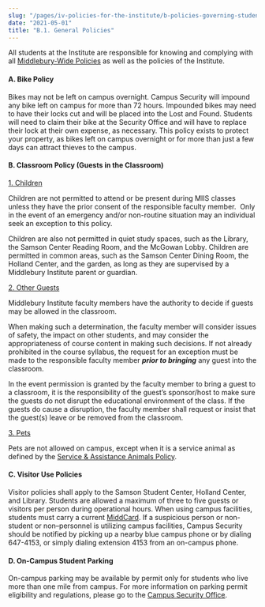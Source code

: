 ```yaml
---
slug: "/pages/iv-policies-for-the-institute/b-policies-governing-student-conduct-and-student-organizations/a-general"
date: "2021-05-01"
title: "B.1. General Policies"
---
```


All students at the Institute are responsible for knowing and complying with all [Middlebury-Wide Policies](/pages/i-policies-for-all) as well as the policies of the Institute.

#### **A. Bike Policy**

Bikes may not be left on campus overnight. Campus Security will impound any bike left on campus for more than 72 hours. Impounded bikes may need to have their locks cut and will be placed into the Lost and Found. Students will need to claim their bike at the Security Office and will have to replace their lock at their own expense, as necessary. This policy exists to protect your property, as bikes left on campus overnight or for more than just a few days can attract thieves to the campus.

#### **B. Classroom Policy (Guests in the Classroom)**

<span style="text-decoration:underline">1\. Children

Children are not permitted to attend or be present during MIIS classes unless they have the prior consent of the responsible faculty member.  Only in the event of an emergency and/or non-routine situation may an individual seek an exception to this policy.

Children are also not permitted in quiet study spaces, such as the Library, the Samson Center Reading Room, and the McGowan Lobby. Children are permitted in common areas, such as the Samson Center Dining Room, the Holland Center, and the garden, as long as they are supervised by a Middlebury Institute parent or guardian. 

<span style="text-decoration:underline">2\. Other Guests

Middlebury Institute faculty members have the authority to decide if guests may be allowed in the classroom.

When making such a determination, the faculty member will consider issues of safety, the impact on other students, and may consider the appropriateness of course content in making such decisions. If not already prohibited in the course syllabus, the request for an exception must be made to the responsible faculty member **_prior to bringing_** any guest into the classroom.

In the event permission is granted by the faculty member to bring a guest to a classroom, it is the responsibility of the guest’s sponsor/host to make sure the guests do not disrupt the educational environment of the class. If the guests do cause a disruption, the faculty member shall request or insist that the guest(s) leave or be removed from the classroom.

<span style="text-decoration:underline">3\. Pets

Pets are not allowed on campus, except when it is a service animal as defined by the [Service & Assistance Animals Policy](/pages/i-policies-for-all/non-discrim-policies/svc-assist-animals).

#### **C. Visitor Use Policies**

Visitor policies shall apply to the Samson Student Center, Holland Center, and Library. Students are allowed a maximum of three to five guests or visitors per person during operational hours. When using campus facilities, students must carry a current [MiddCard](/pages/i-policies-for-all/appropriate-use/id-cards). If a suspicious person or non-student or non–personnel is utilizing campus facilities, Campus Security should be notified by picking up a nearby blue campus phone or by dialing 647-4153, or simply dialing extension 4153 from an on-campus phone.

#### **D. On-Campus Student Parking**

On-campus parking may be available by permit only for students who live more than one mile from campus. For more information on parking permit eligibility and regulations, please go to the [Campus Security Office](https://www.middlebury.edu/institute/offices-services/security/parking).
